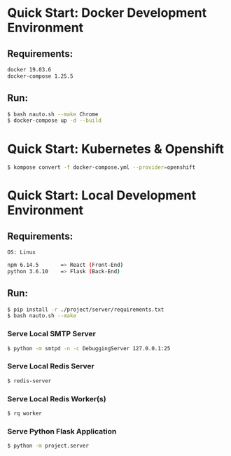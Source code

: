 # Quick Start: Docker Development Environment
## Requirements:
```bash
docker 19.03.6
docker-compose 1.25.5
```

## Run:
```bash
$ bash nauto.sh --make Chrome
$ docker-compose up -d --build
```

# Quick Start: Kubernetes & Openshift
```bash
$ kompose convert -f docker-compose.yml --provider=openshift
```

# Quick Start: Local Development Environment
## Requirements:
```bash
OS: Linux

npm 6.14.5       => React (Front-End)
python 3.6.10    => Flask (Back-End)
```

## Run:
```bash
$ pip install -r ./project/server/requirements.txt
$ bash nauto.sh --make
```

### Serve Local SMTP Server
```bash
$ python -m smtpd -n -c DebuggingServer 127.0.0.1:25
```

### Serve Local Redis Server
```bash
$ redis-server
```

### Serve Local Redis Worker(s)
```bash
$ rq worker
```

### Serve Python Flask Application
```bash
$ python -m project.server
```
